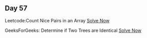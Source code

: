 ## Day 57

Leetcode:Count Nice Pairs in an Array
[Solve Now](https://leetcode.com/problems/count-nice-pairs-in-an-array/description/?envType=daily-question&envId=2023-11-21)

GeeksForGeeks: Determine if Two Trees are Identical
[Solve Now](https://www.geeksforgeeks.org/problems/determine-if-two-trees-are-identical/1)